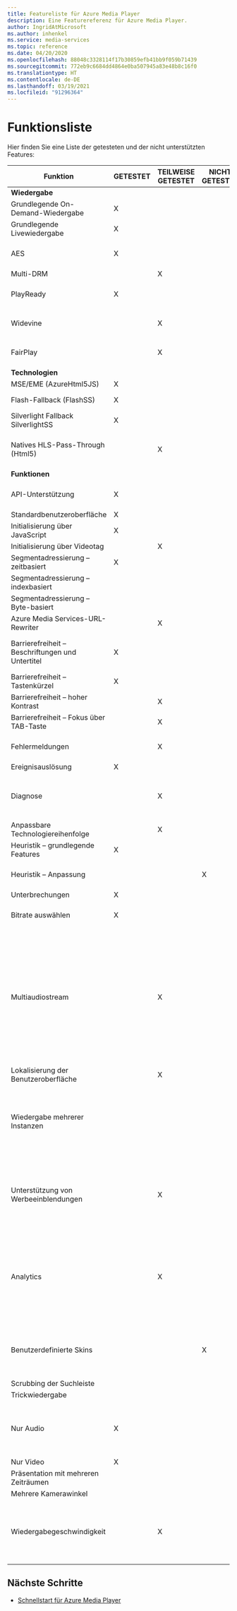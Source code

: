 ```yaml
---
title: Featureliste für Azure Media Player
description: Eine Featurereferenz für Azure Media Player.
author: IngridAtMicrosoft
ms.author: inhenkel
ms.service: media-services
ms.topic: reference
ms.date: 04/20/2020
ms.openlocfilehash: 88048c3328114f17b30859efb41bb9f059b71439
ms.sourcegitcommit: 772eb9c6684dd4864e0ba507945a83e48b8c16f0
ms.translationtype: HT
ms.contentlocale: de-DE
ms.lasthandoff: 03/19/2021
ms.locfileid: "91296364"
---
```

# <a name="feature-list"></a>Funktionsliste #
Hier finden Sie eine Liste der getesteten und der nicht unterstützten Features:

| Funktion | GETESTET | TEILWEISE GETESTET | NICHT GETESTET | NICHT UNTERSTÜTZT | HINWEISE |
| ------- | ------ | ---------------- | -------- | ----------- | ----- |
| **Wiedergabe**                                |        |                  |          |             |                                                                                                                      |
| Grundlegende On-Demand-Wiedergabe                | X      |                  |          |             | Unterstützt nur Streams aus Azure Media Services.                                                                      |
| Grundlegende Livewiedergabe                     | X      |                  |          |             | Unterstützt nur Streams aus Azure Media Services.                                                                      |
| AES                                     | X      |                  |          |             | Unterstützt den Schlüsselbereitstellungsdienst von Azure Media Services.                                                                   |
| Multi-DRM                               |        | X                |          |             |                                                                                                                      |
| PlayReady                               | X      |                  |          |             | Unterstützt den Schlüsselbereitstellungsdienst von Azure Media Services.                                                                   |
| Widevine                                |        | X                |          |             | Unterstützt im Manifest angegebene Widevine PSSH-Felder.                                                                    |
| FairPlay                                |        | X                |          |             | Unterstützt den Schlüsselbereitstellungsdienst von Azure Media Services.                                                                   |
| **Technologien**                                   |        |                  |          |             |                                                                                                                      |
| MSE/EME (AzureHtml5JS)                  | X      |                  |          |             |                                                                                                                      |
| Flash-Fallback (FlashSS)                | X      |                  |          |             | In dieser Technologie sind nicht alle Features verfügbar.                                                                         |
| Silverlight Fallback SilverlightSS      | X      |                  |          |             | In dieser Technologie sind nicht alle Features verfügbar.                                                                         |
| Natives HLS-Pass-Through (Html5)         |        | X                |          |             | Aufgrund von Plattformbeschränkungen sind in dieser Technologie nicht alle Features verfügbar.                                            |
| **Funktionen**                                |        |                  |          |             |                                                                                                                      |
| API-Unterstützung                             | X      |                  |          |             | Informationen finden Sie in der Liste der bekannten Probleme.                                                                                                |
| Standardbenutzeroberfläche                                | X      |                  |          |                                                                                                                                    |
| Initialisierung über JavaScript       | X      |                  |          |             |                                                                                                                      |
| Initialisierung über Videotag        |        | X                |          |             |                                                                                                                      |
| Segmentadressierung – zeitbasiert         | X      |                  |          |             |                                                                                                                      |
| Segmentadressierung – indexbasiert        |        |                  |          | X           |                                                                                                                      |
| Segmentadressierung – Byte-basiert         |        |                  |          | X           |                                                                                                                      |
| Azure Media Services-URL-Rewriter       |        | X                |          |             |                                                                                                                      |
| Barrierefreiheit – Beschriftungen und Untertitel  | X      |                 |          |             |  WebVTT (bedarfsgesteuert), CEA 708 (bedarfsgesteuert und live) und IMSC1 (bedarfsgesteuert und live)                                                       |
| Barrierefreiheit – Tastenkürzel                 | X      |                  |          |             |                                                                                                                      |
| Barrierefreiheit – hoher Kontrast           |        | X                |          |             |                                                                                                                      |
| Barrierefreiheit – Fokus über TAB-Taste               |        | X                |          |             |                                                                                                                      |
| Fehlermeldungen                         |        | X                |          |             | Fehlermeldungen sind technologieübergreifend inkonsistent.                                                                         |
| Ereignisauslösung                        | X      |                  |          |             |                                                                                                                      |
| Diagnose                             |        | X                |          |             | Diagnoseinformationen sind nur in der AzureHtml5JS-Technologie und in der SilverlightSS-Technologie teilweise verfügbar. |
| Anpassbare Technologiereihenfolge                 |        | X                |          |             |                                                                                                                      |
| Heuristik – grundlegende Features                      | X      |                  |          |             |                                                                                                                      |
| Heuristik – Anpassung              |        |                  | X        |             | Anpassungen sind nur bei der AzureHtml5JS-Technologie verfügbar.                                                          |
| Unterbrechungen                         | X      |                  |          |             |                                                                                                                      |
| Bitrate auswählen                          | X      |                  |          |             | Diese API ist nur in den Technologien AzureHtml5JS und FlashSS verfügbar.                                                    |
| Multiaudiostream                      |        | X                |          |             | Der programmgesteuerte Wechsel von Audiostreams ist nur in den Technologien AzureHtml5JS und FlashSS verfügbar, über die Benutzeroberflächenauswahl in AzureHtml5JS, FlashSS und nativem Html5 (in Safari).  Auf den meisten Plattformen sind zum Wechseln von Audiostreams dieselben privaten Codecdaten erforderlich (gleicher Codec und Kanal, gleiche Samplingrate usw.). |
| Lokalisierung der Benutzeroberfläche                         |        | X                |          |             |                                                                                                                      |
| Wiedergabe mehrerer Instanzen                 |        |                  |          | X           | Dieses Szenario funktioniert möglicherweise für einige Technologien, ist jedoch derzeit nicht unterstützt und nicht getestet. Die Funktionalität kann möglicherweise mit iFrames erzielt werden. |
| Unterstützung von Werbeeinblendungen                             |        | X                |          |             | AMP unterstützt das Einfügen von linearen Werbeeinblendungen von VAST-konformen Werbeservern vor, während und nach der Wiedergabe für VOD in der AzureHtml5JS-Technologie. |
| Analytics                               |        | X                |          |             | AMP bietet die Möglichkeit, auf Analyse- und Diagnoseereignisse zu lauschen, um diese an ein Analytics-Back-End Ihrer Wahl zu senden.  Aufgrund von Plattformbeschränkungen sind nicht alle Ereignisse und Eigenschaften für alle Technologien verfügbar.                                                                            |
| Benutzerdefinierte Skins                            |        |                  | X        |             | Legen Sie die Einstellungssteuerelemente in AMP auf „false“ fest, und verwenden Sie eigene HTML- und CSS-Einstellungen, um dieses Szenario zu erzielen.           |
| Scrubbing der Suchleiste                      |        |                  |          | X           |                                                                                                                      |
| Trickwiedergabe                              |        |                  |          | X           |                                                                                                                      |
| Nur Audio                              | X      |                  |          |           | In AzureHtml5JS unterstützt. Progressive MP3-Wiedergabe kann mit der HTML5-Technologie funktionieren, wenn die Plattform dies unterstützt.                                                                                                        |
| Nur Video                              | X      |                  |          |           | In AzureHtml5JS unterstützt.                                                                                                        |
| Präsentation mit mehreren Zeiträumen               |        |                  |          | X                                                                                                                                  |
| Mehrere Kamerawinkel                  |        |                  |          | X           |                                                                                                                      |
| Wiedergabegeschwindigkeit                          |        | X                |          |             | Die Wiedergabegeschwindigkeit wird in den meisten Szenarien unterstützt. Ausgenommen sind mobile Versionen aufgrund eines partiellen Fehlers in Chrome.                 |

## <a name="next-steps"></a>Nächste Schritte ##
- [Schnellstart für Azure Media Player](azure-media-player-quickstart.md)